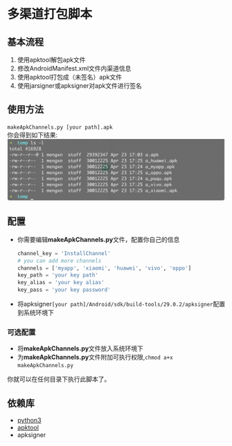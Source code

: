 # 多渠道打包脚本
## 基本流程
1. 使用apktool解包apk文件
2. 修改AndroidManifest.xml文件内渠道信息
3. 使用apktool打包成（未签名）apk文件
4. 使用jarsigner或apksigner对apk文件进行签名

## 使用方法
`makeApkChannels.py [your path].apk`  
你会得到如下结果:
![](result.png)

## 配置
- 你需要编辑**makeApkChannels.py**文件，配置你自己的信息
    ``` python
    channel_key = 'InstallChannel'
    # you can add more channels
    channels = ['myapp', 'xiaomi', 'huawei', 'vivo', 'oppo']
    key_path = 'your key path'
    key_alias = 'your key alias'
    key_pass = 'your key password'
    ```
- 将apksigner`[your path]/Android/sdk/build-tools/29.0.2/apksigner`配置到系统环境下

### 可选配置
- 将**makeApkChannels.py**文件放入系统环境下
- 为**makeApkChannels.py**文件附加可执行权限,`chmod a+x makeApkChannels.py`

你就可以在任何目录下执行此脚本了。

## 依赖库
- [python3](https://realpython.com/installing-python/)
- [apktool](https://ibotpeaches.github.io/Apktool/install/)
- apksigner
